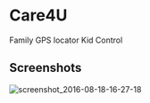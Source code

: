 # Care4U
Family GPS locator Kid Control 

## Screenshots

![screenshot_2016-08-18-16-27-18](https://cloud.githubusercontent.com/assets/21062067/17776870/fa33de80-6566-11e6-9334-3b208b0c0f90.png)


